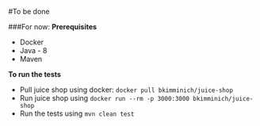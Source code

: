 #To be done

###For now:
**Prerequisites**
- Docker
- Java - 8
- Maven 

**To run the tests**
- Pull juice shop using docker: ```docker pull bkimminich/juice-shop```
- Run juice shop using ```docker run --rm -p 3000:3000 bkimminich/juice-shop```
- Run the tests using ```mvn clean test```